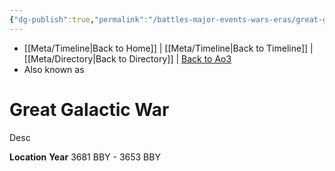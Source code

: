 ```yaml
---
{"dg-publish":true,"permalink":"/battles-major-events-wars-eras/great-galactic-war/","dgHomeLink":false}
---
```


- [[Meta/Timeline\|Back to Home]] | [[Meta/Timeline\|Back to Timeline]] | [[Meta/Directory\|Back to Directory]] | [Back to Ao3](https://archiveofourown.org/works/19334440/chapters/45992584)
- Also known as

# Great Galactic War
Desc

**Location** 
**Year** 3681 BBY - 3653 BBY